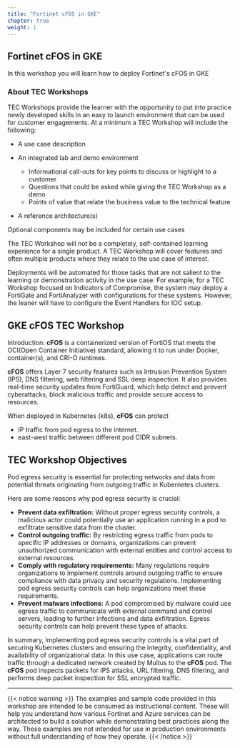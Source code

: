 ```yaml
---
title: "Fortinet cFOS in GKE"
chapter: true
weight: 1
---
```


## Fortinet cFOS in GKE

In this workshop you will learn how to deploy Fortinet's cFOS in GKE

### About TEC Workshops

TEC Workshops provide the learner with the opportunity to put into practice newly developed skills in an easy to launch environment that can be used for customer engagements. At a minimum a TEC Workshop will include the following:

* A use case description
* An integrated lab and demo environment

  * Informational call-outs for key points to discuss or highlight to a customer
  * Questions that could be asked while giving the TEC Workshop as a demo
  * Points of value that relate the business value to the technical feature
* A reference architecture(s)

Optional components may be included for certain use cases

The TEC Workshop will not be a completely, self-contained learning experience for a single product. A TEC Workshop will cover features and often multiple products where they relate to the use case of interest.  

Deployments will be automated for those tasks that are not salient to the learning or demonstration activity in the use case. For example, for a TEC Workshop focused on Indicators of Compromise, the system may deploy a FortiGate and FortiAnalyzer with configurations for these systems. However, the leaner will have to configure the Event Handlers for IOC setup.  

## GKE cFOS TEC Workshop

Introduction:
**cFOS** is a containerized version of FortiOS that meets the OCI(Open Container Initiative) standard, allowing it to run under Docker, container(s), and CRI-O runtimes.

**cFOS** offers Layer 7 security features such as Intrusion Prevention System (IPS), DNS filtering, web filtering and SSL deep inspection. It also provides real-time security updates from FortiGuard, which help detect and prevent cyberattacks, block malicious traffic and provide secure access to resources.

When deployed in Kubernetes (k8s), **cFOS** can protect 
  * IP traffic from pod egress to the internet.
  * east-west traffic between different pod CIDR subnets. 

## TEC Workshop Objectives

Pod egress security is essential for protecting networks and data from potential threats originating from outgoing traffic in Kubernetes clusters. 

Here are some reasons why pod egress security is crucial:

* **Prevent data exfiltration:** Without proper egress security controls, a malicious actor could potentially use an application running in a pod to exfiltrate sensitive data from the cluster.
* **Control outgoing traffic:** By restricting egress traffic from pods to specific IP addresses or domains, organizations can prevent unauthorized communication with external entities and control access to external resources.
* **Comply with regulatory requirements:** Many regulations require organizations to implement controls around outgoing traffic to ensure compliance with data privacy and security regulations. Implementing pod egress security controls can help organizations meet these requirements.
* **Prevent malware infections:** A pod compromised by malware could use egress traffic to communicate with external command and control servers, leading to further infections and data exfiltration. Egress security controls can help prevent these types of attacks. 

In summary, implementing pod egress security controls is a vital part of securing Kubernetes clusters and ensuring the integrity, confidentiality, and availability of organizational data. In this use case, applications can route traffic through a dedicated network created by Multus to the **cFOS** pod. The **cFOS** pod inspects packets for IPS attacks, URL filtering, DNS filtering, and performs deep packet inspection for SSL encrypted traffic.

***

{{< notice warning >}}
The examples and sample code provided in this workshop are intended to be consumed as instructional content. These will help you understand how various Fortinet and Azure services can be architected to build a solution while demonstrating best practices along the way. These examples are not intended for use in production environments without full understanding of how they operate.
{{< /notice >}}